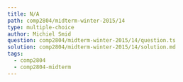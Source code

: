 ```yaml
---
title: N/A
path: comp2804/midterm-winter-2015/14
type: multiple-choice
author: Michiel Smid
question: comp2804/midterm-winter-2015/14/question.ts
solution: comp2804/midterm-winter-2015/14/solution.md
tags:
  - comp2804
  - comp2804-midterm
---
```

